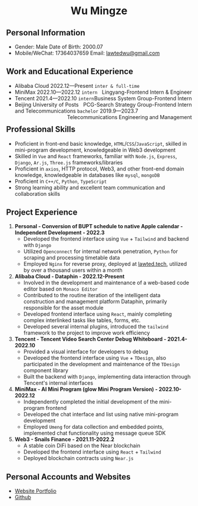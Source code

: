 <center>  <h1>Wu Mingze</h1> </center>

## Personal Information

- Gender: Male 			      Date of Birth: 2000.07
- Mobile/WeChat: 17364037659 Email: lawtedwu@gmail.com

## Work and Educational Experience

- Alibaba Cloud 2022.12—Present `inter & full-time` <span style="float:right;">Lingyang-Frontend Intern & Engineer</span>
- MiniMax 2022.10—2022.12 `intern` <span style="float:right;">Business System Group-Frontend Intern</span>
- Tencent 2021.4—2022.10 `intern` <span style="float:right;">PCG-Search Strategy Group-Frontend Intern</span>
- Beijing University of Posts and Telecommunications `bachelor` 2019.9—2023.7 <span style="float:right;">Telecommunications Engineering and Management</span>



## Professional Skills

- Proficient in front-end basic knowledge, `HTML`/`CSS`/`JavaScript`, skilled in mini-program development, knowledgeable in Web3 development
- Skilled in `Vue` and `React` frameworks, familiar with `Node.js`, `Express`, `Django`, `Ar.js`, `Three.js` frameworks/libraries
- Proficient in `axios`, HTTP protocol, Web3, and other front-end domain knowledge, knowledgeable in databases like `mysql`, `mongoDB`
- Proficient in `C++/C`, `Python`, `TypeScript`
- Strong learning ability and excellent team communication and collaboration skills

## Project Experience

1. **Personal - Conversion of BUPT schedule to native Apple calendar - Independent Development - 2022.3**
   - Developed the frontend interface using `Vue` + `Tailwind` and backend with `Django`
   - Utilized `Openconnect` for internal network penetration, `Python` for scraping and processing timetable data
   - Employed `Nginx` for reverse proxy, deployed at [lawted.tech](http://lawted.tech/), utilized by over a thousand users within a month
2. **Alibaba Cloud - Dataphin - 2022.12-Present**
   - Involved in the development and maintenance of a web-based code editor based on `Monaco Editor`
   - Contributed to the routine iteration of the intelligent data construction and management platform Dataphin, primarily responsible for the asset module
   - Developed frontend interface using `React`, mainly completing complex interlinked tasks like tables, forms, etc.
   - Developed several internal plugins, introduced the `tailwind` framework to the project to improve work efficiency
3. **Tencent - Tencent Video Search Center Debug Whiteboard - 2021.4-2022.10**
   - Provided a visual interface for developers to debug
   - Developed the frontend interface using `Vue` + `TDesign`, also participated in the development and maintenance of the `TDesign` component library
   - Built the backend with `Django`, implementing data interaction through Tencent's internal interfaces
4. **MiniMax - AI Mini Program (glow Mini Program Version) - 2022.10-2022.12**
   - Independently completed the initial development of the mini-program frontend
   - Developed the chat interface and list using native mini-program development
   - Employed `Umeng` for data collection and embedded points, implemented chat functionality using message queue SDK
5. **Web3 - Snails Finance - 2021.11-2022.2**
   - A stable coin DiFi based on the Near blockchain
   - Developed the frontend interface using `React` + `Tailwind`
   - Deployed blockchain contracts using `Near.js`

## Personal Accounts and Websites

- [Website Portfolio](https://lawted.vercel.app)
- [Github](https://github.com/LAWTED)
